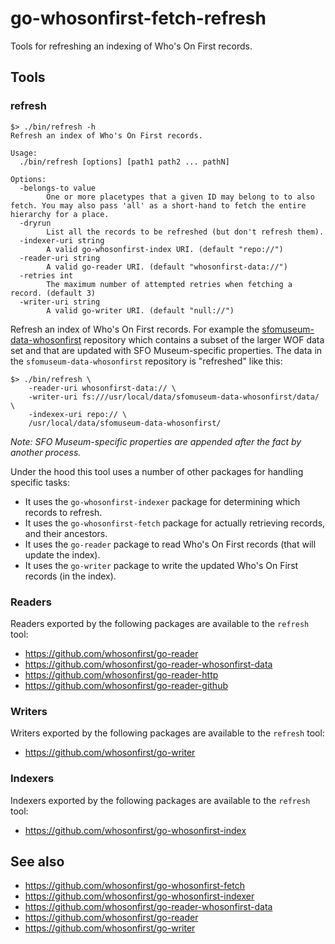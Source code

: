 # go-whosonfirst-fetch-refresh

Tools for refreshing an indexing of Who's On First records.

## Tools

### refresh

```
$> ./bin/refresh -h
Refresh an index of Who's On First records.

Usage:
  ./bin/refresh [options] [path1 path2 ... pathN]

Options:
  -belongs-to value
    	One or more placetypes that a given ID may belong to to also fetch. You may also pass 'all' as a short-hand to fetch the entire hierarchy for a place.
  -dryrun
    	List all the records to be refreshed (but don't refresh them).
  -indexer-uri string
    	A valid go-whosonfirst-index URI. (default "repo://")
  -reader-uri string
    	A valid go-reader URI. (default "whosonfirst-data://")
  -retries int
    	The maximum number of attempted retries when fetching a record. (default 3)
  -writer-uri string
    	A valid go-writer URI. (default "null://")
```

Refresh an index of Who's On First records. For example the [sfomuseum-data-whosonfirst](https://github.com/sfomuseum-data/sfomuseum-data-whosonfirst) repository which contains a subset of the larger WOF data set and that are updated with SFO Museum-specific properties. The data in the `sfomuseum-data-whosonfirst` repository is "refreshed" like this:

```
$> ./bin/refresh \
	-reader-uri whosonfirst-data:// \
	-writer-uri fs:///usr/local/data/sfomuseum-data-whosonfirst/data/ \
	-indexex-uri repo:// \
	/usr/local/data/sfomuseum-data-whosonfirst/
```

_Note: SFO Museum-specific properties are appended after the fact by another process._

Under the hood this tool uses a number of other packages for handling specific tasks:

* It uses the `go-whosonfirst-indexer` package for determining which records to refresh.
* It uses the `go-whosonfirst-fetch` package for actually retrieving records, and their ancestors.
* It uses the `go-reader` package to read Who's On First records (that will update the index).
* It uses the `go-writer` package to write the updated Who's On First records (in the index).

### Readers

Readers exported by the following packages are available to the `refresh` tool:

* https://github.com/whosonfirst/go-reader
* https://github.com/whosonfirst/go-reader-whosonfirst-data
* https://github.com/whosonfirst/go-reader-http
* https://github.com/whosonfirst/go-reader-github

### Writers

Writers exported by the following packages are available to the `refresh` tool:

* https://github.com/whosonfirst/go-writer

### Indexers

Indexers exported by the following packages are available to the `refresh` tool:

* https://github.com/whosonfirst/go-whosonfirst-index

## See also

* https://github.com/whosonfirst/go-whosonfirst-fetch
* https://github.com/whosonfirst/go-whosonfirst-indexer
* https://github.com/whosonfirst/go-reader-whosonfirst-data
* https://github.com/whosonfirst/go-reader
* https://github.com/whosonfirst/go-writer
